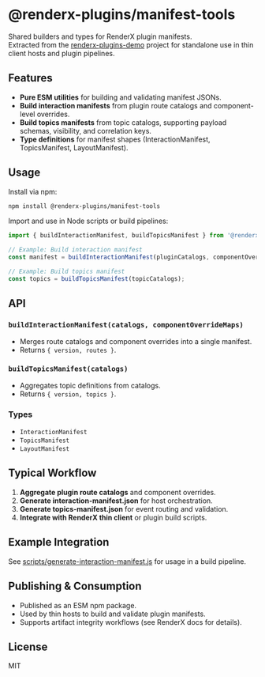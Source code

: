 # @renderx-plugins/manifest-tools

Shared builders and types for RenderX plugin manifests.  
Extracted from the [renderx-plugins-demo](https://github.com/BPMSoftwareSolutions/renderx-plugins-demo) project for standalone use in thin client hosts and plugin pipelines.

## Features

- **Pure ESM utilities** for building and validating manifest JSONs.
- **Build interaction manifests** from plugin route catalogs and component-level overrides.
- **Build topics manifests** from topic catalogs, supporting payload schemas, visibility, and correlation keys.
- **Type definitions** for manifest shapes (InteractionManifest, TopicsManifest, LayoutManifest).

## Usage

Install via npm:

```sh
npm install @renderx-plugins/manifest-tools
```

Import and use in Node scripts or build pipelines:

```js
import { buildInteractionManifest, buildTopicsManifest } from '@renderx-plugins/manifest-tools';

// Example: Build interaction manifest
const manifest = buildInteractionManifest(pluginCatalogs, componentOverrides);

// Example: Build topics manifest
const topics = buildTopicsManifest(topicCatalogs);
```

## API

### `buildInteractionManifest(catalogs, componentOverrideMaps)`

- Merges route catalogs and component overrides into a single manifest.
- Returns `{ version, routes }`.

### `buildTopicsManifest(catalogs)`

- Aggregates topic definitions from catalogs.
- Returns `{ version, topics }`.

### Types

- `InteractionManifest`
- `TopicsManifest`
- `LayoutManifest`

## Typical Workflow

1. **Aggregate plugin route catalogs** and component overrides.
2. **Generate interaction-manifest.json** for host orchestration.
3. **Generate topics-manifest.json** for event routing and validation.
4. **Integrate with RenderX thin client** or plugin build scripts.

## Example Integration

See [scripts/generate-interaction-manifest.js](https://github.com/BPMSoftwareSolutions/renderx-plugins-demo/blob/main/scripts/generate-interaction-manifest.js) for usage in a build pipeline.

## Publishing & Consumption

- Published as an ESM npm package.
- Used by thin hosts to build and validate plugin manifests.
- Supports artifact integrity workflows (see RenderX docs for details).

## License

MIT
